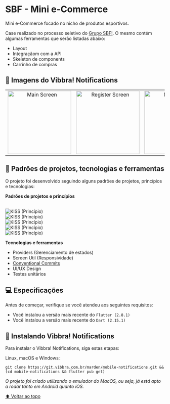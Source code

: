 

# SBF - Mini e-Commerce

Mini e-Commerce focado no nicho de produtos esportivos.

Case realizado no processo seletivo do [Grupo SBF!](https://gruposbf.com.br/). O mesmo contém algumas ferramentas que serão listadas abaixo:

- Layout
- Integraçãom com a API
- Skeleton de components
- Carrinho de compras

## 🚀 Imagens do Vibbra! Notifications

<table>  
  <tr>  
        <td align="center">  
     <img src="https://i.imgur.com/CMVt8fE.png" width="200px;" alt="Main Screen"/><br>  
   </td>  
       <td align="center">  
     <img src="https://i.imgur.com/r0XM7Tt.png" width="200px;" alt="Register Screen"/><br>  
   </td>  
       <td align="center">  
     <img src="https://i.imgur.com/RnwbwiI.png" width="200px;" alt="Main Screen"/><br>  
   </td>  
       <td align="center">  
     <img src="https://i.imgur.com/RCrUcus.png" width="200px;" alt="SMS Settings"/><br>  
   </td>  
      </td>  </tr>  
</table>  

## 🧐 Padrões de projetos, tecnologias e ferramentas

O projeto foi desenvolvido seguindo alguns padrões de projetos, princípios e tecnologias:

**Padrões de projetos e princípios**  
<br>

![KISS (Princípio)](https://img.shields.io/badge/Arquitetura-Clean%20Architecture-00599C)  
![KISS (Princípio)](https://img.shields.io/badge/Princ%C3%ADpio%20-Single%20Responsibility-00599C)  
![KISS (Princípio)](https://img.shields.io/badge/Princ%C3%ADpio%20-KISS-00599C)  
![KISS (Princípio)](https://img.shields.io/badge/Design%20Pattern-Factory-00599C)  
![KISS (Princípio)](https://img.shields.io/badge/Design%20Pattern-Builder-00599C)

**Tecnologias e ferramentas**
- Providers (Gerenciamento de estados)
- Screen Util (Responsividade)
- [Conventional Commits](https://www.conventionalcommits.org/)
- UI/UX Design
- Testes unitários


## 💻 Especificações

Antes de começar, verifique se você atendeu aos seguintes requisitos:
* Você instalou a versão mais recente do `Flutter (2.8.1)`
* Você instalou a versão mais recente do `Dart (2.15.1)`

## 🚀 Instalando Vibbra! Notifications

Para instalar o Vibbra! Notifications, siga estas etapas:

Linux, macOS e Windows:
```  
git clone https://git.vibbra.com.br/marden/mobile-notifications.git && (cd mobile-notifications && flutter pub get)  
```  

*O projeto foi criado utilizando o emulador do MacOS, ou seja, já está apto a rodar tanto em Android quanto iOS.*




[⬆ Voltar ao topo](#readme)<br>